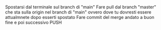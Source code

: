 Spostarsi dal terminale sul branch di "main"
Fare pull dal branch "master" che sta sulla origin nel branch di "main" ovvero dove tu dovresti essere attualmnete dopo esserti spostato
Fare commit del merge andato a buon fine e poi successivo PUSH
